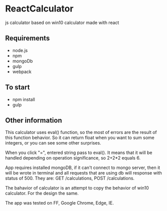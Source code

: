 # ReactCalculator
js calculator based on win10 calculator made with react

## Requirements

- node.js
- npm
- mongoDb
- gulp
- webpack

## To start

- npm install
- gulp

## Other information

This calculator uses eval() function, so the most of errors are the result of this function behavior. So it can return float when you want to sum some integers, or you can see some other surprises.

When you click "=", entered string pass to eval(). It means that it will be handled depending on operation significance, so 2+2*2 equals 6.

App requires installed mongoDB, if it can't connect to mongo server, then it will be wrote in terminal and all requests that are using db will response with status of 500. They are: GET /calculations, POST /calculations.

The bahavior of calculator is an attempt to copy the behavior of win10 calculator. For the design the same.

The app was tested on FF, Google Chrome, Edge, IE.
